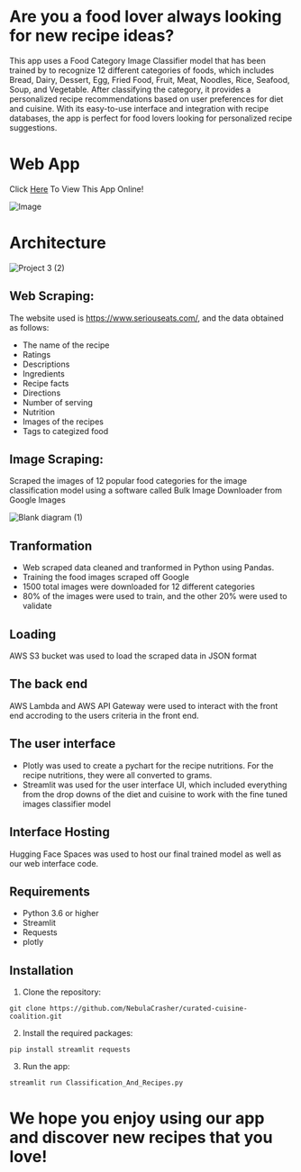 # Are you a food lover always looking for new recipe ideas?

This app uses a Food Category Image Classifier model that has been trained by to recognize 12 different categories of foods, which includes Bread, Dairy, Dessert, Egg, Fried Food, Fruit, Meat, Noodles, Rice, Seafood, Soup, and Vegetable. After classifying the category, it provides a personalized recipe recommendations based on user preferences for diet and cuisine. With its easy-to-use interface and integration with recipe databases, the app is perfect for food lovers looking for personalized recipe suggestions.

# Web App
Click [Here](https://huggingface.co/spaces/Kaludi/Food-Category-Classification-And-Recipes-Recommender_App "Here") To View This App Online!

![Image](https://user-images.githubusercontent.com/63890666/220527352-d0c91d29-e0de-4e0d-9b68-dfaa00b4b6e4.png)

# Architecture

![Project 3 (2)](https://user-images.githubusercontent.com/111074755/220503596-36f2d9b6-4459-4c22-a037-fea40a98c855.png)

## Web Scraping:

The website used is https://www.seriouseats.com/, and the data obtained as follows:

- The name of the recipe
- Ratings
- Descriptions
- Ingredients 
- Recipe facts
- Directions
- Number of serving 
- Nutrition 
- Images of the recipes 
- Tags to categized food 

## Image Scraping:

Scraped the images of 12 popular food categories for the image classification model using a software called Bulk Image Downloader from Google Images

![Blank diagram (1)](https://user-images.githubusercontent.com/111074755/220501181-f60d9cab-5932-4c8d-b7fe-7e5eafbe3c4d.png)

## Tranformation

- Web scraped data cleaned and tranformed in Python using Pandas. 
- Training the food images scraped off Google 
- 1500 total images were downloaded for 12 different categories
- 80% of the images were used to train, and the other 20% were used to validate

## Loading

AWS S3 bucket was used to load the scraped data in JSON format

## The back end

AWS Lambda and AWS API Gateway were used to interact with the front end accroding to the users criteria in the front end.

## The user interface 

- Plotly was used to create a pychart for the recipe nutritions. For the recipe nutritions, they were all converted to grams. 
- Streamlit was used for the user interface UI, which included everything from the drop downs of the diet and cuisine to work with the fine tuned images classifier model

## Interface Hosting

Hugging Face Spaces was used to host our final trained model as well as our web interface code.

## Requirements

-   Python 3.6 or higher
-   Streamlit
-   Requests
-   plotly

## Installation

1.  Clone the repository:

`git clone https://github.com/NebulaCrasher/curated-cuisine-coalition.git` 

2.  Install the required packages:

`pip install streamlit requests` 

3.  Run the app:

`streamlit run Classification_And_Recipes.py`

# We hope you enjoy using our app and discover new recipes that you love!
